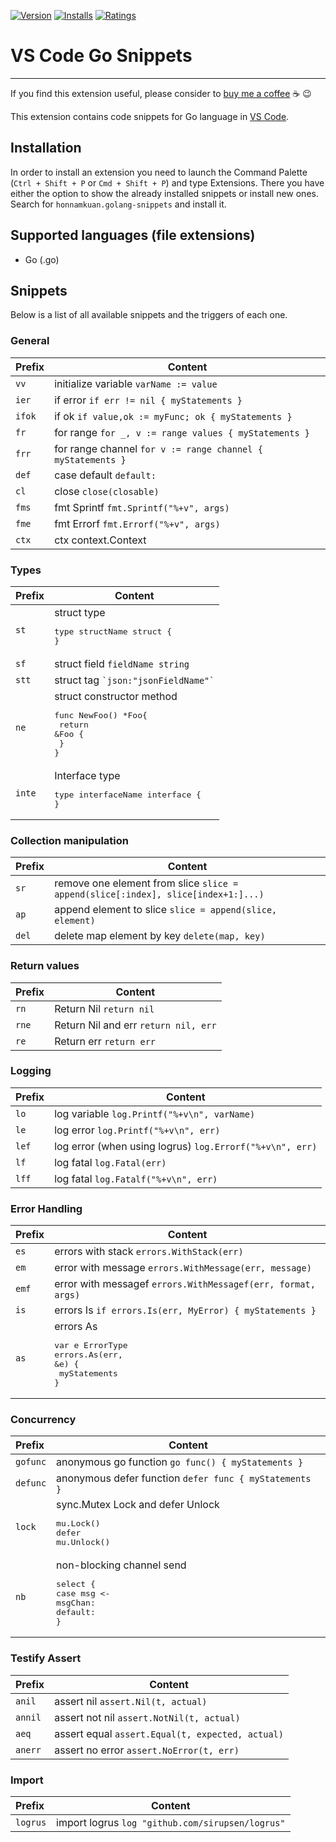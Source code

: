 [![Version](https://vsmarketplacebadge.apphb.com/version/honnamkuan.golang-snippets.svg
)](https://marketplace.visualstudio.com/items?itemName=honnamkuan.golang-snippets)
[![Installs](https://vsmarketplacebadge.apphb.com/installs/honnamkuan.golang-snippets.svg
)](https://marketplace.visualstudio.com/items?itemName=honnamkuan.golang-snippets)
[![Ratings](https://vsmarketplacebadge.apphb.com/rating/honnamkuan.golang-snippets.svg)](https://marketplace.visualstudio.com/items?itemName=honnamkuan.golang-snippets)

# VS Code Go Snippets
-------------------

If you find this extension useful, please consider to [buy me a coffee][coffee] ☕ 😉

This extension contains code snippets for Go language in [VS Code][code].


## Installation

In order to install an extension you need to launch the Command Palette (`Ctrl + Shift + P` or `Cmd + Shift + P`) and type Extensions.
There you have either the option to show the already installed snippets or install new ones. Search for `honnamkuan.golang-snippets` and install it.

## Supported languages (file extensions)
* Go (.go)

## Snippets

Below is a list of all available snippets and the triggers of each one.

### General
| Prefix  | Content |
| :------- | ------- |
| `vv`   | initialize variable `varName := value`|
| `ier`   | if error `if err != nil { myStatements }` |
| `ifok`   | if ok `if value,ok := myFunc; ok { myStatements } `|
| `fr`   | for range `for _, v := range values { myStatements }`|
| `frr`   | for range channel `for v := range channel { myStatements }`|
| `def`   | case default `default:` |
| `cl`   | close `close(closable)` |
| `fms`   | fmt Sprintf `fmt.Sprintf("%+v", args)` |
| `fme`   | fmt Errorf `fmt.Errorf("%+v", args)` |
| `ctx`   | ctx context.Context |


### Types
| Prefix  | Content |
| :------- | ------- |
| `st`   | struct type <pre>type structName struct {<br/>}</pre>|
| `sf`   | struct field `fieldName string`|
| `stt`   | struct tag `` `json:"jsonFieldName"` ``|
| `ne`   | struct constructor method <pre>func NewFoo() *Foo{<br/>  return &Foo {<br/>  }<br/>}</pre>|
| `inte`   | Interface type <pre>type interfaceName interface {<br/>}|


### Collection manipulation
| Prefix  | Content |
| :------- | ------- |
| `sr`   | remove one element from slice `slice = append(slice[:index], slice[index+1:]...)` |
| `ap`   | append element to slice `slice = append(slice, element)` |
| `del`   | delete map element by key `delete(map, key)`|




### Return values
| Prefix  | Content |
| :------- | ------- |
| `rn`   | Return Nil `return nil`|
| `rne`   | Return Nil and err `return nil, err`|
| `re`   | Return err `return err`|


### Logging
| Prefix  | Content |
| :------- | ------- |
| `lo`   | log variable `log.Printf("%+v\n", varName)` |
| `le`   | log error `log.Printf("%+v\n", err)` |
| `lef`   | log error (when using logrus) `log.Errorf("%+v\n", err)` |
| `lf`   | log fatal `log.Fatal(err)` |
| `lff`   | log fatal `log.Fatalf("%+v\n", err)` |


### Error Handling
| Prefix  | Content |
| :------- | ------- |
| `es`   | errors with stack `errors.WithStack(err)`|
| `em`   | error with message `errors.WithMessage(err, message)`|
| `emf`   | error with messagef `errors.WithMessagef(err, format, args)`|
| `is`   | errors Is `if errors.Is(err, MyError) { myStatements }`|
| `as`   | errors As <pre>var e ErrorType<br/>errors<span>.</span>As(err, &e) {<br/>  myStatements<br/>}</pre> |


### Concurrency
| Prefix  | Content |
| :------- | ------- |
| `gofunc`   | anonymous go function `go func() { myStatements }` |
| `defunc`   | anonymous defer function `defer func { myStatements }`|
| `lock`   | sync.Mutex Lock and defer Unlock <pre>mu.Lock()<br/>defer mu.Unlock()</pre>|
| `nb` | non-blocking channel send <pre>select {<br/>case msg &lt;- msgChan:<br/>default:<br/>}</pre>|

### Testify Assert
| Prefix  | Content |
| :------- | ------- |
| `anil`   | assert nil `assert.Nil(t, actual)` |
| `annil`   | assert not nil `assert.NotNil(t, actual)` |
| `aeq`   | assert equal `assert.Equal(t, expected, actual)` |
| `anerr`   | assert no error `assert.NoError(t, err)` |

### Import
| Prefix  | Content |
| :------- | ------- |
| `logrus`   | import logrus `log "github.com/sirupsen/logrus"` |

[code]: https://code.visualstudio.com/
[coffee]: https://buy.stripe.com/9AQ9DA6qq3Afbrq7ss


